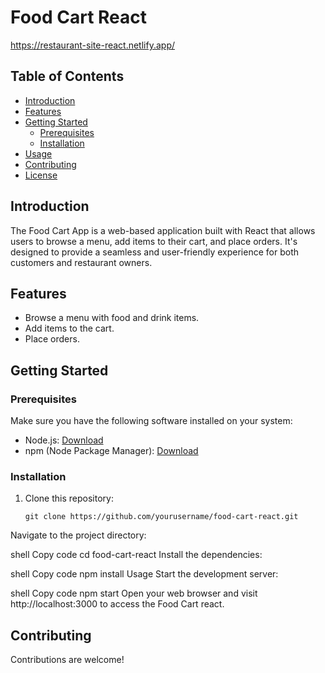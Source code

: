 # Food Cart React

https://restaurant-site-react.netlify.app/

## Table of Contents

- [Introduction](#introduction)
- [Features](#features)
- [Getting Started](#getting-started)
  - [Prerequisites](#prerequisites)
  - [Installation](#installation)
- [Usage](#usage)
- [Contributing](#contributing)
- [License](#license)

## Introduction

The Food Cart App is a web-based application built with React that allows users to browse a menu, add items to their cart, and place orders. It's designed to provide a seamless and user-friendly experience for both customers and restaurant owners.

## Features

- Browse a menu with food and drink items.
- Add items to the cart.
- Place orders.

## Getting Started

### Prerequisites

Make sure you have the following software installed on your system:

- Node.js: [Download](https://nodejs.org/)
- npm (Node Package Manager): [Download](https://www.npmjs.com/get-npm)

### Installation

1. Clone this repository:

   ```shell
   git clone https://github.com/yourusername/food-cart-react.git
Navigate to the project directory:

shell
Copy code
cd food-cart-react
Install the dependencies:

shell
Copy code
npm install
Usage
Start the development server:

shell
Copy code
npm start
Open your web browser and visit http://localhost:3000 to access the Food Cart react.

## Contributing
Contributions are welcome!
